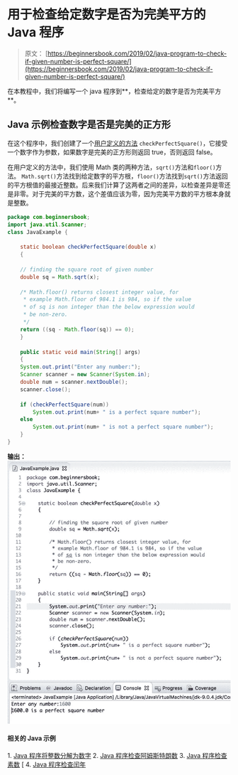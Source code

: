 # 用于检查给定数字是否为完美平方的 Java 程序

> 原文： [https://beginnersbook.com/2019/02/java-program-to-check-if-given-number-is-perfect-square/](https://beginnersbook.com/2019/02/java-program-to-check-if-given-number-is-perfect-square/)

在本教程中，我们将编写一个 java 程序到**，检查给定的数字是否为完美平方**。

## Java 示例检查数字是否是完美的正方形

在这个程序中，我们创建了一个[用户定义的方法](https://beginnersbook.com/2013/04/oops-concepts/) `checkPerfectSquare()`，它接受一个数字作为参数，如果数字是完美的正方形则返回 true，否则返回 false。

在用户定义的方法中，我们使用 Math 类的两种方法，`sqrt()`方法和`floor()`方法。 `Math.sqrt()`方法找到给定数字的平方根，`floor()`方法找到`sqrt()`方法返回的平方根值的最接近整数。后来我们计算了这两者之间的差异，以检查差异是零还是非零。对于完美的平方数，这个差值应该为零，因为完美平方数的平方根本身就是整数。

```java
package com.beginnersbook;
import java.util.Scanner;
class JavaExample { 

    static boolean checkPerfectSquare(double x)  
    { 

	// finding the square root of given number 
	double sq = Math.sqrt(x); 

	/* Math.floor() returns closest integer value, for
	 * example Math.floor of 984.1 is 984, so if the value
	 * of sq is non integer than the below expression would
	 * be non-zero.
	 */
	return ((sq - Math.floor(sq)) == 0); 
    } 

    public static void main(String[] args)  
    { 
	System.out.print("Enter any number:");
	Scanner scanner = new Scanner(System.in);
	double num = scanner.nextDouble(); 
	scanner.close();

	if (checkPerfectSquare(num)) 
		System.out.print(num+ " is a perfect square number"); 
	else
		System.out.print(num+ " is not a perfect square number"); 
    } 
}
```

**输出：**
![Java Program to check perfect square](img/9c034581080ea5346f7394bade93fae2.jpg)

#### 相关的 Java 示例

1\. [Java 程序将整数分解为数字](https://beginnersbook.com/2019/02/java-program-to-break-integer-into-digits/)
2\. [Java 程序检查阿姆斯特朗数](https://beginnersbook.com/2017/09/java-program-to-check-armstrong-number/)
3\. [Java 程序检查素数](https://beginnersbook.com/2014/01/java-program-to-check-prime-number/) [
4\. [Java 程序检查闰年](https://beginnersbook.com/2017/09/java-program-to-check-leap-year/)